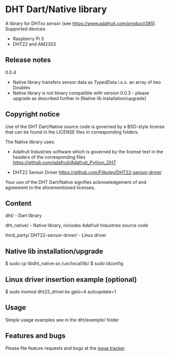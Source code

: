 # DHT Dart/Native library

A library for DHTxx sensor (see https://www.adafruit.com/product/385).
Supported devices:
- Raspberry Pi 3
- DHT22 and AM2302

## Release notes
0.0.4
- Native library transfers sensor data as TypedData i.s.o. an array of two Doubles
- Native library is not binary compatible with version 0.0.3 - please upgrade as described further in [Native lib installation/upgrade]

## Copyright notice

Use of the DHT Dart/Native source code is governed by a BSD-style license that can be found in the LICENSE files in corresponding folders.

The Native library uses:
- Adafruit Industries software which is governed by the license text in the headers of the corresponding files
https://github.com/adafruit/Adafruit_Python_DHT

- DHT22 Sensor Driver
https://github.com/Filkolev/DHT22-sensor-driver

Your use of the DHT Dart/Native signifies acknowledgement of and agreement to the aforementioned licenses.

## Content

dht/ - Dart library

dht_native/ - Native library, includes Adafruit Industries source code

third_party/
	DHT22-sensor-driver/ - Linux driver

## Native lib installation/upgrade

$ sudo cp libdht_native.so /usr/local/lib/
$ sudo ldconfig

## Linux driver insertion example (optional)

$ sudo insmod dht22_driver.ko gpio=4 autoupdate=1

## Usage

Simple usage examples see in the dht/example/ folder

## Features and bugs

Please file feature requests and bugs at the [issue tracker][tracker].

[tracker]: https://github.com/yolkhovyy/dht_dart/issues

